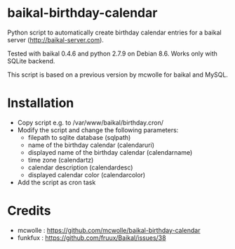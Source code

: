 baikal-birthday-calendar
========================

Python script to automatically create birthday calendar entries for a baikal server (http://baikal-server.com).

Tested with baikal 0.4.6 and python 2.7.9 on Debian 8.6. Works only with SQLite backend.

This script is based on a previous version by mcwolle for baikal and MySQL.

Installation
========================
- Copy script e.g. to /var/www/baikal/birthday.cron/
- Modify the script and change the following parameters:  
    * filepath to sqlite database (sqlpath)
    * name of the birthday calendar (calendaruri)
    * displayed name of the birthday calendar (calendarname)
    * time zone (calendartz)
    * calendar description (calendardesc)
    * displayed calendar color (calendarcolor)
- Add the script as cron task

Credits 
========================
- mcwolle : https://github.com/mcwolle/baikal-birthday-calendar
- funkfux : https://github.com/fruux/Baikal/issues/38
